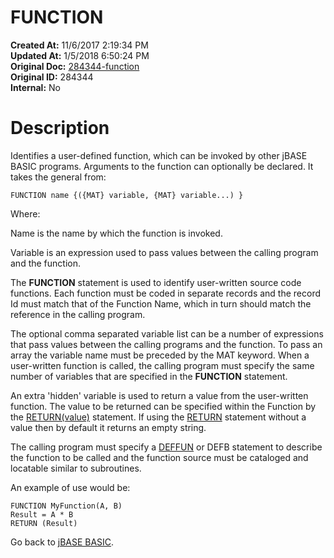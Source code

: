 # FUNCTION

**Created At:** 11/6/2017 2:19:34 PM  
**Updated At:** 1/5/2018 6:50:24 PM  
**Original Doc:** [284344-function](https://docs.jbase.com/36868-jbase-basic/284344-function)  
**Original ID:** 284344  
**Internal:** No  


# Description

Identifies a user-defined function, which can be invoked by other jBASE BASIC programs. Arguments to the function can optionally be declared. It takes the general from:

```
FUNCTION name {({MAT} variable, {MAT} variable...) }
```

Where:

Name is the name by which the function is invoked.

Variable is an expression used to pass values between the calling program and the function.

The **FUNCTION** statement is used to identify user-written source code functions. Each function must be coded in separate records and the record Id must match that of the Function Name, which in turn should match the reference in the calling program.

The optional comma separated variable list can be a number of expressions that pass values between the calling programs and the function. To pass an array the variable name must be preceded by the MAT keyword. When a user-written function is called, the calling program must specify the same number of variables that are specified in the **FUNCTION** statement.

An extra 'hidden' variable is used to return a value from the user-written function. The value to be returned can be specified within the Function by the [RETURN(value)](./../return) statement. If using the [RETURN](./../return) statement without a value then by default it returns an empty string.

The calling program must specify a [DEFFUN](./../deffun) or DEFB statement to describe the function to be called and the function source must be cataloged and locatable similar to subroutines.

An example of use would be:

```
FUNCTION MyFunction(A, B)
Result = A * B
RETURN (Result)
```



Go back to [jBASE BASIC](./../jbase-basic-programmers-reference-guide).
